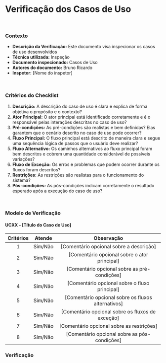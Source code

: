 # **Verificação dos Casos de Uso**

<br />

### Contexto

- **Descrição da Verificação:** Este documento visa inspecionar os casos de uso desenvolvidos
- **Técnica utilizada:** Inspeção
- **Documento inspecionado:** Casos de Uso
- **Autores do documento:** Bruno Ricardo
- **Inspetor:** [Nome do inspetor]

<br />

### Critérios do Checklist

1. **Descrição:** A descrição do caso de uso é clara e explica de forma objetiva o propósito e o contexto?
2. **Ator Principal:** O ator principal está identificado corretamente e é o responsável pelas interações descritas no caso de uso?
3. **Pré-condições:** As pré-condições são realistas e bem definidas? Elas garantem que o cenário descrito no caso de uso pode ocorrer?
4. **Fluxo Principal:** O fluxo principal está descrito de maneira clara e segue uma sequência lógica de passos que o usuário deve realizar?
5. **Fluxo Alternativo:** Os caminhos alternativos ao fluxo principal foram bem descritos e cobrem uma quantidade considerável de possíveis variações?
6. **Fluxo de Exceção:** Os erros e problemas que podem ocorrer durante os fluxos foram descritos?
7. **Restrições:** As restrições são realistas para o funcionamento do sistema?
8. **Pós-condições:** As pós-condições indicam corretamente o resultado esperado após a execução do caso de uso?

<br />

### Modelo de Verificação

#### UCXX - [Título do Caso de Uso]

| Critérios             | Atende           | Observação                                            |
|:---------------------:|:----------------:|:-----------------------------------------------------:|
| 1                     | Sim/Não          | [Comentário opcional sobre a descrição]               |
| 2                     | Sim/Não          | [Comentário opcional sobre o ator principal]          |
| 3                     | Sim/Não          | [Comentário opcional sobre as pré-condições]          |
| 4                     | Sim/Não          | [Comentário opcional sobre o fluxo principal]         |
| 5                     | Sim/Não          | [Comentário opcional sobre os fluxos alternativos]    |
| 6                     | Sim/Não          | [Comentário opcional sobre os fluxos de exceção]      |
| 7                     | Sim/Não          | [Comentário opcional sobre as restrições]             |
| 8                     | Sim/Não          | [Comentário opcional sobre as pós-condições]          |

### Verificação
